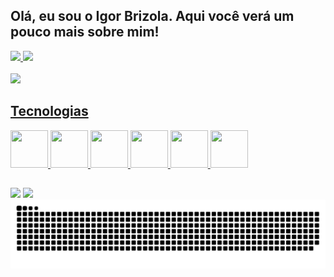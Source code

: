 ## Olá, eu sou o Igor Brizola. Aqui você verá um pouco mais sobre mim!

<div>
  <a href="https://github.com/IgorBrizola">
<img height="180em" src="https://github-readme-stats.vercel.app/api?username=igorBrizola&show_icons=true&bg_color=00000000&theme=dracula">  
  <img height="180em" src="https://github-readme-stats.vercel.app/api/top-langs/?username=igorBrizola&hide_progress=true&theme=dracula">
</div>
<div style="display: inline_block"><br>
  <img src="https://github-readme-activity-graph.cyclic.app/graph?username=igorBrizola&theme=react-dark&hide_border=true" />
</div>




## Tecnologias
<div>
  
 
  <img  loading="lazy" src="https://cdn.jsdelivr.net/gh/devicons/devicon@latest/icons/kotlin/kotlin-original.svg" width="60" height="60" />     
  <img loading="lazy" width="60" height="60"  src="https://cdn.jsdelivr.net/gh/devicons/devicon@latest/icons/rust/rust-original.svg" />
  <img  loading="lazy" width="60" height="60" src="https://cdn.jsdelivr.net/gh/devicons/devicon@latest/icons/spring/spring-original.svg" />
  <img loading="lazy" width="60" height="60" src="https://cdn.jsdelivr.net/gh/devicons/devicon@latest/icons/nestjs/nestjs-original.svg" />
  <img  loading="lazy" width="60" height="60" src="https://cdn.jsdelivr.net/gh/devicons/devicon@latest/icons/docker/docker-original.svg" />
  <img loading="lazy" width="60" height="60" src="https://cdn.jsdelivr.net/gh/devicons/devicon@latest/icons/amazonwebservices/amazonwebservices-original-wordmark.svg" />
          
          
          
          
          
</div>

  ##
 
<div> 
  <a href = "mailto:igorbrizzola@gmail.com"><img src="https://img.shields.io/badge/-Gmail-%23333?style=for-the-badge&logo=gmail&logoColor=white" target="_blank"></a>
  <a href="https://www.linkedin.com/in/igor-brizola-683166222/" target="_blank"><img src="https://img.shields.io/badge/-LinkedIn-%230077B5?style=for-the-badge&logo=linkedin&logoColor=white" target="_blank"></a> 
</div>

<picture>
  <source
    media="(prefers-color-scheme: dark)"
    srcset="https://raw.githubusercontent.com/platane/snk/output/github-contribution-grid-snake-dark.svg"
  />
  <source
    media="(prefers-color-scheme: light)"
    srcset="https://raw.githubusercontent.com/platane/snk/output/github-contribution-grid-snake.svg"
  />
  <img
    alt="github contribution grid snake animation"
    src="https://raw.githubusercontent.com/platane/snk/output/github-contribution-grid-snake.svg"
  />
</picture>



       

